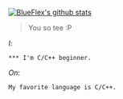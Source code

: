 [![BlueFlex's github stats](https://github-readme-stats.vercel.app/api?username=BlueFlex&show_icons=true&theme=blueberry&hide_border=true&include_all_commits=true)](https://github.com/anuraghazra/github-readme-stats)


> You so tee :P


*I*:
```
*** I'm C/C++ beginner.
```

*On*:
```
My favorite language is C/C++.
```